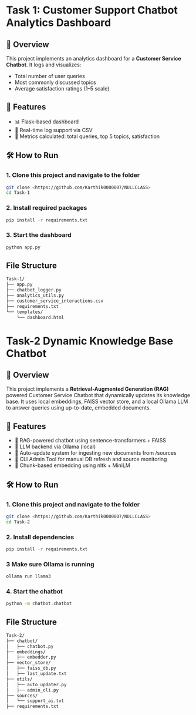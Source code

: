 # Task 1: Customer Support Chatbot Analytics Dashboard

## 📌 Overview
This project implements an analytics dashboard for a **Customer Service Chatbot**. It logs and visualizes:
- Total number of user queries
- Most commonly discussed topics
- Average satisfaction ratings (1–5 scale)

## 🧰 Features
- 📊 Flask-based dashboard
- 📁 Real-time log support via CSV
- 🧠 Metrics calculated: total queries, top 5 topics, satisfaction

## 🛠️ How to Run

### 1. Clone this project and navigate to the folder
```bash
git clone <https://github.com/Karthik0000007/NULLCLASS>
cd Task-1
```
### 2. Install required packages
```bash
pip install -r requirements.txt
```

### 3. Start the dashboard
```bash
python app.py
```
## File Structure
```bash
Task-1/
├── app.py
├── chatbot_logger.py
├── analytics_utils.py
├── customer_service_interactions.csv
├── requirements.txt
└── templates/
    └── dashboard.html
```
# Task-2 Dynamic Knowledge Base Chatbot

## 📌 Overview
This project implements a **Retrieval-Augmented Generation (RAG)** powered Customer Service Chatbot that dynamically updates its knowledge base. It uses local embeddings, FAISS vector store, and a local Ollama LLM to answer queries using up-to-date, embedded documents.

## 🧰 Features
- 🧠 RAG-powered chatbot using sentence-transformers + FAISS
- 💬 LLM backend via Ollama (local)
- 🔁 Auto-update system for ingesting new documents from /sources
- 📁 CLI Admin Tool for manual DB refresh and source monitoring
- 🧠 Chunk-based embedding using nltk + MiniLM

## 🛠️ How to Run

### 1. Clone this project and navigate to the folder
```bash
git clone <https://github.com/Karthik0000007/NULLCLASS>
cd Task-2
```
### 2. Install dependencies
```bash
pip install -r requirements.txt
```
### 3 Make sure Ollama is running
```bash
ollama run llama3
```
### 4. Start the chatbot
```bash
python -m chatbot.chatbot
```
## File Structure
```bash
Task-2/
├── chatbot/
│   ├── chatbot.py
├── embeddings/
│   ├── embedder.py
├── vector_store/
│   ├── faiss_db.py
│   ├── last_update.txt
├── utils/
│   ├── auto_updater.py
│   ├── admin_cli.py
├── sources/
│   └── support_ai.txt
├── requirements.txt


